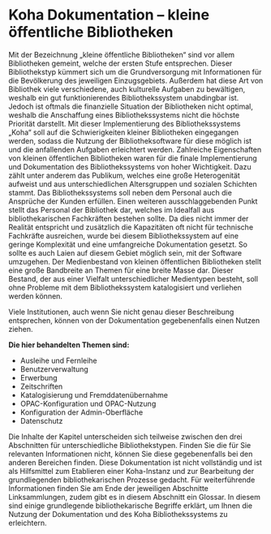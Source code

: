# Koha Dokumentation – kleine öffentliche Bibliotheken
Mit der Bezeichnung „kleine öffentliche Bibliotheken“ sind vor allem Bibliotheken gemeint, welche der ersten Stufe entsprechen. Dieser Bibliothekstyp kümmert sich um die Grundversorgung mit Informationen für die Bevölkerung des jeweiligen Einzugsgebiets. Außerdem hat diese Art von Bibliothek viele verschiedene, auch kulturelle Aufgaben zu bewältigen, weshalb ein gut funktionierendes Bibliothekssystem unabdingbar ist. Jedoch ist oftmals die finanzielle Situation der Bibliotheken nicht optimal, weshalb die Anschaffung eines Bibliothekssystems nicht die höchste Priorität darstellt.  Mit dieser Implementierung des Bibliothekssystems „Koha“ soll auf die Schwierigkeiten kleiner Bibliotheken eingegangen werden, sodass die Nutzung der Bibliotheksoftware für diese möglich ist und die anfallenden Aufgaben erleichtert werden. 
Zahlreiche Eigenschaften von kleinen öffentlichen Bibliotheken waren für die finale Implementierung und Dokumentation des Bibliothekssystems von hoher Wichtigkeit. Dazu zählt unter anderem das Publikum, welches eine große Heterogenität aufweist und aus unterschiedlichen Altersgruppen und sozialen Schichten stammt. Das Bibliothekssystems soll neben dem Personal auch die Ansprüche der Kunden erfüllen.
Einen weiteren ausschlaggebenden Punkt stellt das Personal der Bibliothek dar, welches im Idealfall aus bibliothekarischen Fachkräften bestehen sollte. Da dies nicht immer der Realität entspricht und zusätzlich die Kapazitäten oft nicht für technische Fachkräfte ausreichen, wurde bei diesem Bibliothekssystem auf eine geringe Komplexität und eine umfangreiche Dokumentation gesetzt. So sollte es auch Laien auf diesem Gebiet möglich sein, mit der Software umzugehen. 
Der Medienbestand von kleinen öffentlichen Bibliotheken stellt eine große Bandbreite an Themen für eine breite Masse dar. Dieser Bestand, der aus einer Vielfalt unterschiedlicher Medientypen besteht, soll ohne Probleme mit dem Bibliothekssystem katalogisiert und verliehen werden können.  

Viele Institutionen, auch wenn Sie nicht genau dieser Beschreibung entsprechen, können von der Dokumentation gegebenenfalls einen Nutzen ziehen.

**Die hier behandelten Themen sind:**
* Ausleihe und Fernleihe
* Benutzerverwaltung
* Erwerbung
* Zeitschriften
* Katalogisierung und Fremddatenübernahme
* OPAC-Konfiguration und OPAC-Nutzung
* Konfiguration der Admin-Oberfläche
* Datenschutz

Die Inhalte der Kapitel unterscheiden sich teilweise zwischen den drei Abschnitten für unterschiedliche Bibliothekstypen. Finden Sie die für Sie relevanten Informationen nicht, können Sie diese gegebenenfalls bei den anderen Bereichen finden. 
Diese Dokumentation ist nicht vollständig und ist als Hilfsmittel zum Etablieren einer Koha-Instanz und zur Bearbeitung der grundliegenden bibliothekarischen Prozesse gedacht. Für weiterführende Informationen finden Sie am Ende der jeweiligen Abschnitte Linksammlungen, zudem gibt es in diesem Abschnitt ein Glossar. In diesem sind einige grundlegende bibliothekarische Begriffe erklärt, um Ihnen die Nutzung der Dokumentation und des Koha Bibliothekssystems zu erleichtern. 
